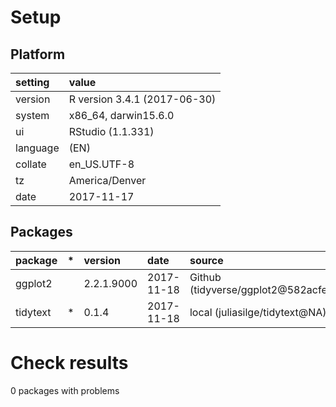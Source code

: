 # Setup

## Platform

|setting  |value                        |
|:--------|:----------------------------|
|version  |R version 3.4.1 (2017-06-30) |
|system   |x86_64, darwin15.6.0         |
|ui       |RStudio (1.1.331)            |
|language |(EN)                         |
|collate  |en_US.UTF-8                  |
|tz       |America/Denver               |
|date     |2017-11-17                   |

## Packages

|package  |*  |version    |date       |source                             |
|:--------|:--|:----------|:----------|:----------------------------------|
|ggplot2  |   |2.2.1.9000 |2017-11-18 |Github (tidyverse/ggplot2@582acfe) |
|tidytext |*  |0.1.4      |2017-11-18 |local (juliasilge/tidytext@NA)     |

# Check results

0 packages with problems





